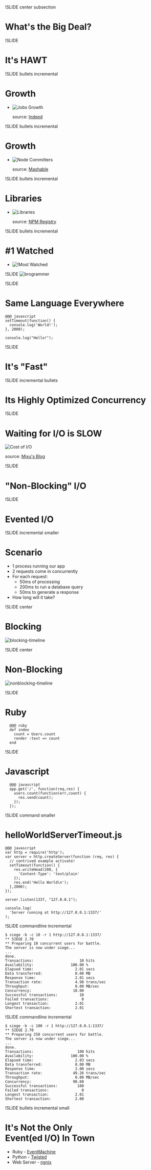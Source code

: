 !SLIDE center subsection
# What's the Big Deal?

!SLIDE
# It's HAWT

!SLIDE bullets incremental
# Growth

* ![Jobs Growth](jobgraph.png)

  source: [Indeed](http://indeed.com)

!SLIDE bullets incremental
# Growth

* ![Node Committers](node-commits-committers.jpg)

  source: [Mashable](http://mashable.com/2011/03/10/node-js/)

!SLIDE bullets incremental
# Libraries

* ![Libraries](npm-registry.png)

  source: [NPM Registry](http://search.npmjs.org/)

!SLIDE bullets incremental
# #1 Watched

* ![!Most Watched](most-watched.png)

!SLIDE
![brogrammer](brogrammer.jpg)

!SLIDE
# Same Language Everywhere

    @@@ javascript
    setTimeout(function() {
      console.log('World!');
    }, 2000);

    console.log("Hello!");

!SLIDE
# It's "Fast"

!SLIDE incremental bullets
# Its Highly Optimized Concurrency

!SLIDE
# Waiting for I/O is SLOW
![Cost of I/O](io-cost.png)

source: [Mixu's Blog](http://blog.mixu.net/2011/02/01/understanding-the-node-js-event-loop/)

!SLIDE
# "Non-Blocking" I/O

!SLIDE
# Evented I/O

!SLIDE incremental smaller
# Scenario

* 1 process running our app
* 2 requests come in concurrently
* For each request:
  * 50ms of processing
  * 200ms to run a database query
  * 50ms to generate a response
* How long will it take?

!SLIDE center
# Blocking

![blocking-timeline](blocking-timeline.png)

!SLIDE center
# Non-Blocking

![nonblocking-timeline](nonblocking-timeline.png)

!SLIDE
# Ruby

      @@@ ruby
      def index
        count = Users.count
        render :text => count
      end

!SLIDE
# Javascript

      @@@ javascript
      app.get('/', function(req,res) {
        users.count(function(err,count) {
          res.send(count);
        });
      });

!SLIDE command smaller
# helloWorldServerTimeout.js

    @@@ javascript
    var http = require('http');
    var server = http.createServer(function (req, res) {
      // contrived example activate!
      setTimeout(function() {
        res.writeHead(200, {
          'Content-Type': 'text/plain'
        });
        res.end('Hello World\n');
      },2000);
    });

    server.listen(1337, "127.0.0.1");

    console.log(
      'Server running at http://127.0.0.1:1337/'
    );

!SLIDE commandline incremental

    $ siege -b -c 10 -r 1 http://127.0.0.1:1337/
    ** SIEGE 2.70
    ** Preparing 10 concurrent users for battle.
    The server is now under siege...
    ...
    done.
    Transactions:                     10 hits
    Availability:                 100.00 %
    Elapsed time:                   2.01 secs
    Data transferred:               0.00 MB
    Response time:                  2.01 secs
    Transaction rate:               4.98 trans/sec
    Throughput:                     0.00 MB/sec
    Concurrency:                   10.00
    Successful transactions:          10
    Failed transactions:               0
    Longest transaction:            2.01
    Shortest transaction:           2.01

!SLIDE commandline incremental

    $ siege -b -c 100 -r 1 http://127.0.0.1:1337/
    ** SIEGE 2.70
    ** Preparing 250 concurrent users for battle.
    The server is now under siege...
    ...
    done.
    Transactions:                    100 hits
    Availability:                 100.00 %
    Elapsed time:                   2.03 secs
    Data transferred:               0.00 MB
    Response time:                  2.00 secs
    Transaction rate:              49.26 trans/sec
    Throughput:                     0.00 MB/sec
    Concurrency:                   98.60
    Successful transactions:         100
    Failed transactions:               0
    Longest transaction:            2.01
    Shortest transaction:           2.00

!SLIDE bullets incremental small
# It's Not the Only <br />Event(ed I/O) In Town

* Ruby - [EventMachine](http://http://rubyeventmachine.com/)
* Python - [Twisted](http://twistedmatrix.com/trac/)
* Web Server - [ngnix](http://nginx.org/)
